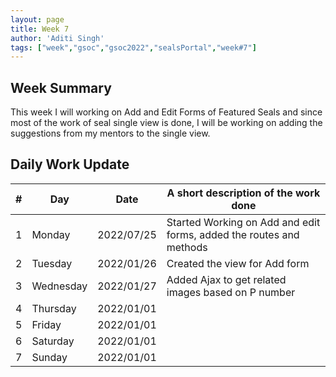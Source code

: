 ```yaml
---
layout: page
title: Week 7
author: 'Aditi Singh'
tags: ["week","gsoc","gsoc2022","sealsPortal","week#7"]
---
```


## Week Summary

This week I will working on Add and Edit Forms of Featured Seals
and since most of the work of seal single view is done, I will be working on adding the suggestions from my mentors to the single view.

## Daily Work Update

|\#|Day|Date|A short description of the work done|  
|---	|---	|---	|---	|  
|1   	| Monday 	|   2022/07/25	| Started Working on Add and edit forms, added the routes and methods |  
|2   	| Tuesday  	|   2022/01/26	|  Created the view for Add form	|  
|3   	| Wednesday |  2022/01/27 	| Added Ajax to get related images based on P number |  
|4   	| Thursday  |   2022/01/01	|  |  
|5   	| Friday  	|   2022/01/01	|  |  
|6   	| Saturday  |  2022/01/01	|  |  
|7   	| Sunday  	|   2022/01/01	|  |  
